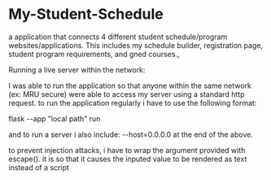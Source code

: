 # My-Student-Schedule
a application that connects 4 different student schedule/program websites/applications. This includes my schedule builder, registration page, student program requirements, and gned courses., 

Running a live server within the network:

I was able to run the application so that anyone within the same network (ex: MRU secure) were able to access my server using a standard http request. to run the application regularly i have to use the following format: 

flask --app "local path" run

and to run a server i also include: --host=0.0.0.0 at the end of the above.

to prevent injection attacks, i have to wrap the argument provided with escape(). it is so that it causes the inputed value to be rendered as text instead of a script